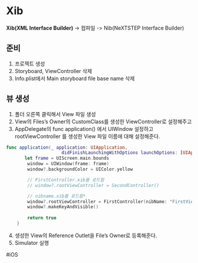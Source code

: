 # Xib
**Xib(XML Interface Builder)** -> 컴파일 -> Nib(NeXTSTEP Interface Builder)

## 준비
1. 프로젝트 생성
2. Storyboard, ViewController 삭제
3. Info.plist에서 Main storyboard file base name 삭제

## 뷰 생성
1. 폴더 오른쪽 클릭해서 View 파일 생성
2. View의 Files’s Owner의 CustomClass를 생성한 ViewController로 설정해주고 
3. AppDelegate의 func application() 에서 UIWindow 설정하고 rootViewController 를 생성한 View 파일 이름에 대해 설정해준다.
```swift
func application(_ application: UIApplication,
                     didFinishLaunchingWithOptions launchOptions: [UIApplication.LaunchOptionsKey: Any]?) -> Bool {
       let frame = UIScreen.main.bounds
        window = UIWindow(frame: frame)
        window?.backgroundColor = UIColor.yellow

        // FirstController.xib를 로드함
        // window?.rootViewController = SecondController()

        // nibname.xib를 로드함*
        window?.rootViewController = FirstController(nibName: "FirstView", bundle: nil)
        window?.makeKeyAndVisible()
       
        return true
    }
```
4. 생성한 View의 Reference Outlet을 File’s Owner로 등록해준다.
5. Simulator 실행



#iOS